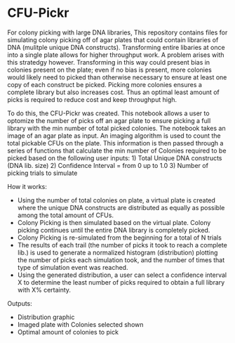 # CFU-Pickr
For colony picking with large DNA libraries, This repository contains files for simulating colony picking off of agar plates that could contain libraries of DNA (mulitple unique DNA constructs). Transforming entire libaries at once into a single plate allows for higher throughput work. A problem arises with this stratedgy however. Transforming in this way could present bias in colonies present on the plate; even if no bias is present, more colonies would likely need to picked than otherwise necessary to ensure at least one copy of each construct be picked. Picking more colonies ensures a complete library but also increases cost. Thus an optimal least amount of picks is required to reduce cost and keep throughput high.

To do this, the CFU-Pickr was created. This notebook allows a user to optomize the number of picks off an agar plate to ensure picking a full library with the min number of total picked colonies. The notebook takes an image of an agar plate as input. An imaging algorithm is used to count the total pickable CFUs on the plate. This information is then passed through a series of functions that calculate the min number of Colonies required to be picked based on the following user inputs:
            1) Total Unique DNA constructs (DNA lib. size)
            2) Confidence Interval = from 0 up to 1.0
            3) Number of picking trials to simulate

How it works:
* Using the number of total colonies on plate, a virtual plate is created where the unique DNA constructs are distributed as equally as possible among the total amount of CFUs.
* Colony Picking is then simulated based on the virtual plate. Colony picking continues until the entire DNA library is completely picked.
* Colony Picking is re-simulated from the beginning for a total of N trials
* The results of each trail (the number of picks it took to reach a complete lib.) is used to generate a normalized histogram (distribution) plotting the number of picks each simulation took, and the number of times that type of simulation event was reached.
* Using the generated distribution, a user can select a confidence interval X to determine the least number of picks required to obtain a full library with X% certainty.

Outputs:
* Distribution graphic
* Imaged plate with Colonies selected shown
* Optimal amount of colonies to pick

            
